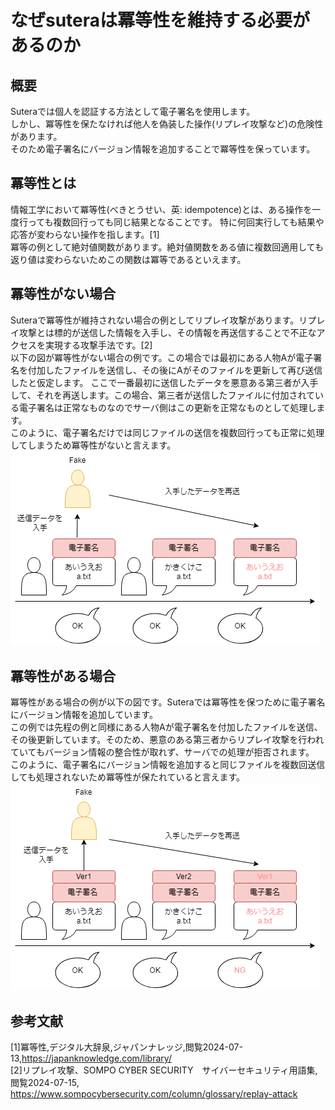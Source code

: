 # なぜsuteraは冪等性を維持する必要があるのか
## 概要
Suteraでは個人を認証する方法として電子署名を使用します。  
しかし、冪等性を保たなければ他人を偽装した操作(リプレイ攻撃など)の危険性があります。  
そのため電子署名にバージョン情報を追加することで冪等性を保っています。

## 冪等性とは
情報工学において冪等性(べきとうせい、英: idempotence)とは、ある操作を一度行っても複数回行っても同じ結果となることです。
特に何回実行しても結果や応答が変わらない操作を指します。[1]  
冪等の例として絶対値関数があります。絶対値関数をある値に複数回適用しても返り値は変わらないためこの関数は冪等であるといえます。
## 冪等性がない場合
Suteraで冪等性が維持されない場合の例としてリプレイ攻撃があります。リプレイ攻撃とは標的が送信した情報を入手し、その情報を再送信することで不正なアクセスを実現する攻撃手法です。[2]  
以下の図が冪等性がない場合の例です。この場合では最初にある人物Aが電子署名を付加したファイルを送信し、その後にAがそのファイルを更新して再び送信したと仮定します。
ここで一番最初に送信したデータを悪意ある第三者が入手して、それを再送します。この場合、第三者が送信したファイルに付加されている電子署名は正常なものなのでサーバ側はこの更新を正常なものとして処理します。  
このように、電子署名だけでは同じファイルの送信を複数回行っても正常に処理してしまうため冪等性がないと言えます。  
![figure of discription unidempotence](image/unidempotence.drawio.png)

## 冪等性がある場合
冪等性がある場合の例が以下の図です。Suteraでは冪等性を保つために電子署名にバージョン情報を追加しています。  
この例では先程の例と同様にある人物Aが電子署名を付加したファイルを送信、その後更新しています。そのため、悪意のある第三者からリプレイ攻撃を行われていてもバージョン情報の整合性が取れず、サーバでの処理が拒否されます。  
このように、電子署名にバージョン情報を追加すると同じファイルを複数回送信しても処理されないため冪等性が保たれていると言えます。  
![figure of discription idepotence](image/idempotence.drawio.png)

## 参考文献
[1]冪等性,デジタル大辞泉,ジャパンナレッジ,閲覧2024-07-13,https://japanknowledge.com/library/  
[2]リプレイ攻撃、SOMPO CYBER SECURITY　サイバーセキュリティ用語集,閲覧2024-07-15,  https://www.sompocybersecurity.com/column/glossary/replay-attack 